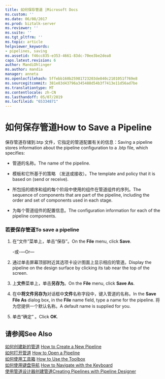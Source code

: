 ```yaml
---
title: 如何保存管道 |Microsoft Docs
ms.custom: ''
ms.date: 06/08/2017
ms.prod: biztalk-server
ms.reviewer: ''
ms.suite: ''
ms.tgt_pltfrm: ''
ms.topic: article
helpviewer_keywords:
- pipelines, saving
ms.assetid: f46cc835-e353-4661-83dc-70ee3be2dea8
caps.latest.revision: 6
author: MandiOhlinger
ms.author: mandia
manager: anneta
ms.openlocfilehash: 5ffebb160b25981723203de840c2101051f769e8
ms.sourcegitcommit: 381e83d43796a345488d54b3f7413e11d56ad7be
ms.translationtype: MT
ms.contentlocale: zh-CN
ms.lasthandoff: 05/07/2019
ms.locfileid: "65334871"
---
```

# <a name="how-to-save-a-pipeline"></a><span data-ttu-id="218ba-102">如何保存管道</span><span class="sxs-lookup"><span data-stu-id="218ba-102">How to Save a Pipeline</span></span>
<span data-ttu-id="218ba-103">保存管道存储到.btp 文件，它指定的管道配置有关的信息：</span><span class="sxs-lookup"><span data-stu-id="218ba-103">Saving a pipeline stores information about the pipeline configuration to a .btp file, which specifies:</span></span>  
  
-   <span data-ttu-id="218ba-104">管道的名称。</span><span class="sxs-lookup"><span data-stu-id="218ba-104">The name of the pipeline.</span></span>  
  
-   <span data-ttu-id="218ba-105">模板和它所基于的策略 （发送或接收）。</span><span class="sxs-lookup"><span data-stu-id="218ba-105">The template and policy that it is based on (send or receive).</span></span>  
  
-   <span data-ttu-id="218ba-106">所包括的顺序和组的每个阶段中使用的组件在管道组件的序列。</span><span class="sxs-lookup"><span data-stu-id="218ba-106">The sequence of components that are part of the pipeline, including the order and set of components used in each stage.</span></span>  
  
-   <span data-ttu-id="218ba-107">为每个管道组件的配置信息。</span><span class="sxs-lookup"><span data-stu-id="218ba-107">The configuration information for each of the pipeline components.</span></span>  
  
### <a name="to-save-a-pipeline"></a><span data-ttu-id="218ba-108">若要保存管道</span><span class="sxs-lookup"><span data-stu-id="218ba-108">To save a pipeline</span></span>  
  
1.  <span data-ttu-id="218ba-109">在“文件”菜单上，单击“保存”。</span><span class="sxs-lookup"><span data-stu-id="218ba-109">On the **File** menu, click **Save**.</span></span>  
  
     <span data-ttu-id="218ba-110">-或-</span><span class="sxs-lookup"><span data-stu-id="218ba-110">—Or—</span></span>  
  
2.  <span data-ttu-id="218ba-111">通过单击屏幕顶部附近其选项卡设计图面上显示相应的管道。</span><span class="sxs-lookup"><span data-stu-id="218ba-111">Display the pipeline on the design surface by clicking its tab near the top of the screen.</span></span>  
  
3.  <span data-ttu-id="218ba-112">上**文件**菜单上，单击**另存为**。</span><span class="sxs-lookup"><span data-stu-id="218ba-112">On the **File** menu, click **Save As**.</span></span>  
  
4.  <span data-ttu-id="218ba-113">在中**将文件另存为**对话框中**文件**名称字段中，键入管道的名称。</span><span class="sxs-lookup"><span data-stu-id="218ba-113">In the **Save File As** dialog box, in the **File** name field, type a name for the pipeline.</span></span> <span data-ttu-id="218ba-114">将为您提供一个默认名称。</span><span class="sxs-lookup"><span data-stu-id="218ba-114">A default name is supplied for you.</span></span>  
  
5.  <span data-ttu-id="218ba-115">单击“确定” 。</span><span class="sxs-lookup"><span data-stu-id="218ba-115">Click **OK**.</span></span>  
  
## <a name="see-also"></a><span data-ttu-id="218ba-116">请参阅</span><span class="sxs-lookup"><span data-stu-id="218ba-116">See Also</span></span>  
 <span data-ttu-id="218ba-117">[如何创建新的管道](../core/how-to-create-a-new-pipeline.md) </span><span class="sxs-lookup"><span data-stu-id="218ba-117">[How to Create a New Pipeline](../core/how-to-create-a-new-pipeline.md) </span></span>  
 <span data-ttu-id="218ba-118">[如何打开管道](../core/how-to-open-a-pipeline.md) </span><span class="sxs-lookup"><span data-stu-id="218ba-118">[How to Open a Pipeline](../core/how-to-open-a-pipeline.md) </span></span>  
 <span data-ttu-id="218ba-119">[如何使用工具箱](../core/how-to-use-the-toolbox.md) </span><span class="sxs-lookup"><span data-stu-id="218ba-119">[How to Use the Toolbox](../core/how-to-use-the-toolbox.md) </span></span>  
 <span data-ttu-id="218ba-120">[如何使用键盘导航](../core/how-to-navigate-with-the-keyboard.md) </span><span class="sxs-lookup"><span data-stu-id="218ba-120">[How to Navigate with the Keyboard](../core/how-to-navigate-with-the-keyboard.md) </span></span>  
 [<span data-ttu-id="218ba-121">使用管道设计器创建管道</span><span class="sxs-lookup"><span data-stu-id="218ba-121">Creating Pipelines with Pipeline Designer</span></span>](../core/creating-pipelines-with-pipeline-designer.md)